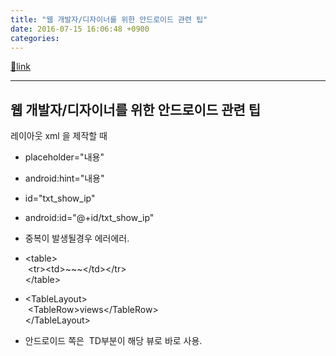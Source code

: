 ```yaml
---
title: "웹 개발자/디자이너를 위한 안드로이드 관련 팁"
date: 2016-07-15 16:06:48 +0900
categories: 
---
```

[🔗link](http://www.mins01.com/mh/tech/read/1022)
***


웹 개발자/디자이너를 위한 안드로이드 관련 팁
-------------------------

레이아웃 xml 을 제작할 때

- placeholder="내용" 
- android:hint="내용"

- id="txt_show_ip" 
- android:id="@+id/txt_show_ip"
- 중복이 발생될경우 에러에러.

- &lt;table&gt;  
 &lt;tr&gt;&lt;td&gt;~~~&lt;/td&gt;&lt;/tr&gt;  
&lt;/table&gt;
- &lt;TableLayout&gt;  
 &lt;TableRow&gt;views&lt;/TableRow&gt;  
&lt;/TableLayout&gt;
- 안드로이드 쪽은  TD부분이 해당 뷰로 바로 사용.




